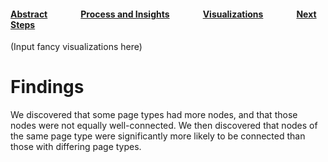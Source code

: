 #### [Abstract](index.md)                [Process and Insights](process.md)                [Visualizations](visuals.md)                [Next Steps](nextsteps.md)

(Input fancy visualizations here)

# Findings

We discovered that some page types had more nodes, and that those nodes were not equally well-connected. We then discovered that nodes of the same page type were significantly more likely to be connected than those with differing page types.